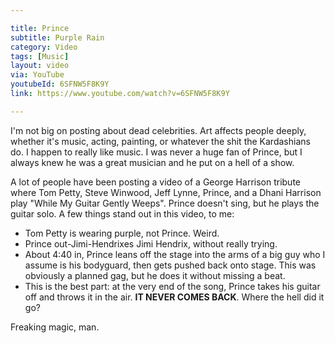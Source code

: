 ```yaml
---

title: Prince
subtitle: Purple Rain
category: Video
tags: [Music]
layout: video
via: YouTube
youtubeId: 6SFNW5F8K9Y
link: https://www.youtube.com/watch?v=6SFNW5F8K9Y

---
```


I'm not big on posting about dead celebrities. Art affects people deeply, whether it's music, acting, painting, or whatever the shit the Kardashians do.  I happen to really like music. I was never a huge fan of Prince, but I always knew he was a great musician and he put on a hell of a show.
<!-- more -->  
A lot of people have been posting a video of a George Harrison tribute where Tom Petty, Steve Winwood, Jeff Lynne, Prince, and a Dhani Harrison play "While My Guitar Gently Weeps". Prince doesn't sing, but he plays the guitar solo.  A few things stand out in this video, to me:

 - Tom Petty is wearing purple, not Prince.  Weird.
 - Prince out-Jimi-Hendrixes Jimi Hendrix, without really trying.
 - About 4:40 in, Prince leans off the stage into the arms of a big guy who I assume is his bodyguard, then gets pushed back onto stage. This was obviously a planned gag, but he does it without missing a beat.
 - This is the best part: at the very end of the song, Prince takes his guitar off and throws it in the air.  **IT NEVER COMES BACK**.  Where the hell did it go?

Freaking magic, man.




